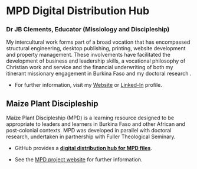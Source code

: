 # MPD Digital Distribution Hub

### Dr JB Clements, Educator (Missiology and Discipleship)

My intercultural work forms part of a broad vocation that has encompassed structural engineering, desktop publishing, printing, website development and property management. These involvements have facilitated the development of business and leadership skills, a vocational philosophy of Christian work and service and the financial underwriting of both my itinerant missionary engagement in Burkina Faso and my doctoral research .

- For further information, visit my [Website][] or [Linked-In][] profile.

## Maize Plant Discipleship

Maize Plant Discipleship (MPD) is a learning resource designed to be appropriate to leaders and learners in Burkina Faso and other African and post-colonial contexts. MPD was developed in parallel with doctoral research, undertaken in partnership with Fuller Theological Seminary.

- GitHub provides a [**digital distribution hub for MPD files**][@mpd].

- See the [MPD project website][Maize Plant Discipleship] for further information.


[Maize Plant Discipleship]: http://maizeplantdiscipleship.wordpress.com
[Website]: http://jbclements.wordpress.com/
[Linked-In]: http://uk.linkedin.com/in/jbclements/
[@johnbrc]: http://johnbrc.github.io
[@mpd]: http://johnbrc.github.io/MPD-Distribution/
